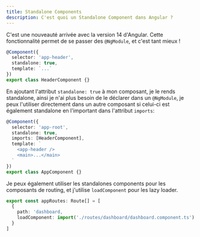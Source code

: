 ```yaml
---
title: Standalone Components
description: C'est quoi un Standalone Component dans Angular ?
---
```


C'est une nouveauté arrivée avec la version 14 d'Angular. Cette fonctionnalité permet de se passer des `@NgModule`, et c'est tant mieux !

```typescript
@Component({
  selector: 'app-header',
  standalone: true,
  template: `...`
})
export class HeaderComponent {}
```

En ajoutant l'attribut `standalone: true` à mon composant, je le rends standalone, ainsi je n'ai plus besoin de le déclarer dans un `@NgModule`, je peux l'utiliser directement dans un autre composant si celui-ci est également standalone en l'important dans l'attribut `imports`:

```typescript
@Component({
  selector: 'app-root',
  standalone: true,
  imports: [HeaderComponent],
  template: `
    <app-header />
    <main>...</main>
  `
})
export class AppComponent {}
```

Je peux également utiliser les standalones components pour les composants de routing, et j'utilise `loadComponent` pour les lazy loader.

```typescript
export const appRoutes: Route[] = [
  {
    path: 'dashboard,
    loadComponent: import('./routes/dashboard/dashboard.component.ts')
  }
]
```